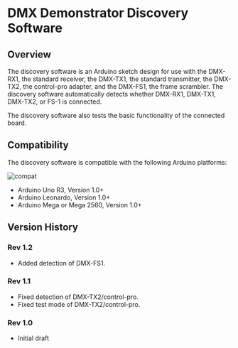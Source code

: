 # DMX Demonstrator Discovery Software

## Overview

The discovery software is an Arduino sketch design for use with the DMX-RX1, the standard receiver, the DMX-TX1, the standard transmitter, the DMX-TX2, the control-pro adapter, and the DMX-FS1, the frame scrambler. The discovery software automatically detects whether DMX-RX1, DMX-TX1, DMX-TX2, or FS-1 is connected.

The discovery software also tests the basic functionality of the connected board.

## Compatibility

 The discovery software is compatible with the following Arduino platforms:

![compat](https://img.shields.io/badge/compat-verified-brightgreen)

- Arduino Uno R3, Version 1.0+
- Arduino Leonardo, Version 1.0+
- Arduino Mega or Mega 2560, Version 1.0+

## Version History

### Rev 1.2

- Added detection of DMX-FS1.

### Rev 1.1

- Fixed detection of DMX-TX2/control-pro.
- Fixed test mode of DMX-TX2/control-pro.

### Rev 1.0

- Initial draft
